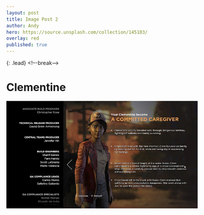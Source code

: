 ```yaml
---
layout: post
title: Image Post 2
author: Andy
hero: https://source.unsplash.com/collection/145103/
overlay: red
published: true
---
```

{: .lead}
<!–-break-–>
# Clementine
![20170610130401_1.jpg](/assets/img/20170610130401_1.jpg)